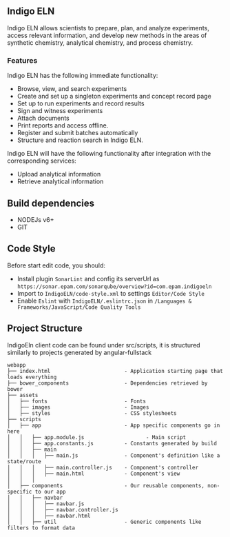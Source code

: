 ## Indigo ELN

Indigo ELN allows scientists to prepare, plan, and analyze experiments, access relevant information, and develop new methods in the areas of synthetic chemistry, analytical chemistry, and process chemistry.

### Features

Indigo ELN has the following immediate functionality:

 * Browse, view, and search experiments
 * Create and set up a singleton experiments and concept record page
 * Set up to run experiments and record results
 * Sign and witness experiments
 * Attach documents
 * Print reports and access offline.
 * Register and submit batches automatically
 * Structure and reaction search in Indigo ELN.

Indigo ELN will have the following functionality after integration with the corresponding services:

 * Upload analytical information
 * Retrieve analytical information


## Build dependencies

- NODEJs v6+
- GIT

## Code Style
Before start edit code, you should:
- Install plugin `SonarLint` and config its serverUrl as `https://sonar.epam.com/sonarqube/overview?id=com.epam.indigoeln`
- Import to `IndigoELN/code-style.xml` to settings `Editor/Code Style`
- Enable `Eslint` with `IndigoELN/.eslintrc.json` in `/Languages &  Frameworks/JavaScript/Code Quality Tools`

## Project Structure
IndigoEln client code can be found under src/scripts, it is structured similarly to projects generated by angular-fullstack
```
webapp
├── index.html                        - Application starting page that loads everything
├── bower_components                  - Dependencies retrieved by bower
├── assets
│   ├── fonts                         - Fonts
│   ├── images                        - Images
│   ├── styles                        - CSS stylesheets
├── scripts
│   ├── app                           - App specific components go in here
│   │   ├── app.module.js                    - Main script
│   │   ├── app.constants.js          - Constants generated by build
│   │   ├── main
│   │   │   ├── main.js               - Component's definition like a state/route
│   │   │   ├── main.controller.js    - Component's controller
│   │   │   ├── main.html             - Component's view
│   │   │
│   ├── components                    - Our reusable components, non-specific to our app
│   │   ├── navbar
│   │   │   ├── navbar.js
│   │   │   ├── navbar.controller.js
│   │   │   ├── navbar.html
│   │   ├── util                      - Generic components like filters to format data
```